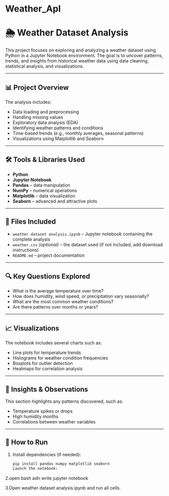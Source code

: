 # Weather_ApI
# 🌦️ Weather Dataset Analysis

This project focuses on exploring and analyzing a weather dataset using Python in a Jupyter Notebook environment. The goal is to uncover patterns, trends, and insights from historical weather data using data cleaning, statistical analysis, and visualizations.

---

## 📊 Project Overview

The analysis includes:
- Data loading and preprocessing
- Handling missing values
- Exploratory data analysis (EDA)
- Identifying weather patterns and conditions
- Time-based trends (e.g., monthly averages, seasonal patterns)
- Visualizations using Matplotlib and Seaborn

---

## 🛠️ Tools & Libraries Used

- **Python**
- **Jupyter Notebook**
- **Pandas** – data manipulation
- **NumPy** – numerical operations
- **Matplotlib** – data visualization
- **Seaborn** – advanced and attractive plots

---

## 📁 Files Included

- `weather dataset analysis.ipynb` – Jupyter notebook containing the complete analysis
- `weather.csv` *(optional)* – the dataset used (if not included, add download instructions)
- `README.md` – project documentation

---

## 🔍 Key Questions Explored

- What is the average temperature over time?
- How does humidity, wind speed, or precipitation vary seasonally?
- What are the most common weather conditions?
- Are there patterns over months or years?

---

## 📈 Visualizations

The notebook includes several charts such as:
- Line plots for temperature trends
- Histograms for weather condition frequencies
- Boxplots for outlier detection
- Heatmaps for correlation analysis

---

## 🧠 Insights & Observations

This section highlights any patterns discovered, such as:
- Temperature spikes or drops
- High humidity months
- Correlations between weather variables

---

## 📌 How to Run

1. Install dependencies (if needed):
   ```bash
   pip install pandas numpy matplotlib seaborn
   Launch the notebook:

2.open bash adn write 
jupyter notebook

3.Open weather dataset analysis.ipynb and run all cells.


